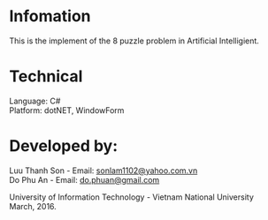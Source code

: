 # Infomation #

This is the implement of the 8 puzzle problem in Artificial Intelligient.    

# Technical #
Language: C#   
Platform: dotNET, WindowForm   

# Developed by: #
Luu Thanh Son - Email: sonlam1102@yahoo.com.vn   
Do Phu An - Email: do.phuan@gmail.com   

University of Information Technology - Vietnam National University   
March, 2016.   

